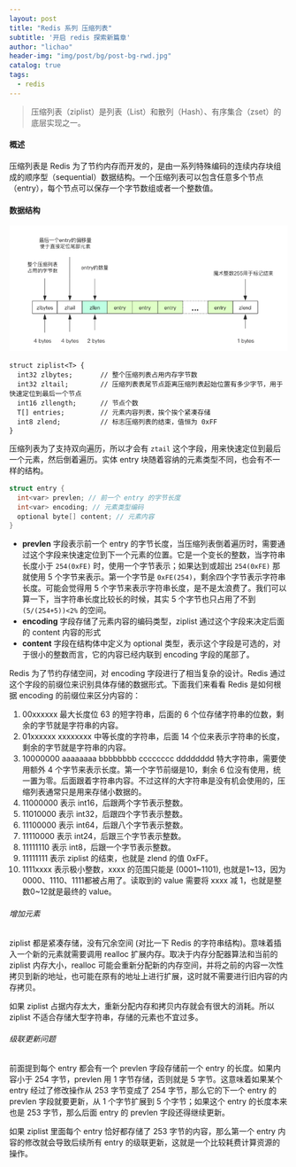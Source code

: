 ```yaml
---
layout: post
title: "Redis 系列 压缩列表"
subtitle: '开启 redis 探索新篇章'
author: "lichao"
header-img: "img/post/bg/post-bg-rwd.jpg"
catalog: true
tags:
  - redis 
---
```


> 压缩列表（ziplist）是列表（List）和散列（Hash）、有序集合（zset）的底层实现之一。

#### 概述
压缩列表是 Redis 为了节约内存而开发的，是由一系列特殊编码的连续内存块组成的顺序型（sequential）数据结构。一个压缩列表可以包含任意多个节点（entry），每个节点可以保存一个字节数组或者一个整数值。

#### 数据结构
![压缩列表存储结构示意图](/img/redis/ziplist.png)
```
struct ziplist<T> {
  int32 zlbytes;       // 整个压缩列表占用内存字节数
  int32 zltail;        // 压缩列表表尾节点距离压缩列表起始位置有多少字节，用于快速定位到最后一个节点
  int16 zllength;      // 节点个数
  T[] entries;         // 元素内容列表，挨个挨个紧凑存储
  int8 zlend;          // 标志压缩列表的结束，值恒为 0xFF
}
```
压缩列表为了支持双向遍历，所以才会有 ```ztail``` 这个字段，用来快速定位到最后一个元素，然后倒着遍历。实体 entry 块随着容纳的元素类型不同，也会有不一样的结构。
```c
struct entry {
  int<var> prevlen; // 前一个 entry 的字节长度
  int<var> encoding; // 元素类型编码
  optional byte[] content; // 元素内容
}
```
* **prevlen** 字段表示前一个 entry 的字节长度，当压缩列表倒着遍历时，需要通过这个字段来快速定位到下一个元素的位置。它是一个变长的整数，当字符串长度小于 ```254(0xFE)``` 时，使用一个字节表示；如果达到或超出 ```254(0xFE)``` 那就使用 5 个字节来表示。第一个字节是 ```0xFE(254)```，剩余四个字节表示字符串长度。可能会觉得用 5 个字节来表示字符串长度，是不是太浪费了。我们可以算一下，当字符串长度比较长的时候，其实 5 个字节也只占用了不到 ```(5/(254+5))<2%``` 的空间。
* **encoding** 字段存储了元素内容的编码类型，ziplist 通过这个字段来决定后面的 content 内容的形式
* **content** 字段在结构体中定义为 optional 类型，表示这个字段是可选的，对于很小的整数而言，它的内容已经内联到 encoding 字段的尾部了。

Redis 为了节约存储空间，对 encoding 字段进行了相当复杂的设计。Redis 通过这个字段的前缀位来识别具体存储的数据形式。下面我们来看看 Redis 是如何根据 encoding 的前缀位来区分内容的：
1. 00xxxxxx 最大长度位 63 的短字符串，后面的 6 个位存储字符串的位数，剩余的字节就是字符串的内容。
2. 01xxxxxx xxxxxxxx 中等长度的字符串，后面 14 个位来表示字符串的长度，剩余的字节就是字符串的内容。
3. 10000000 aaaaaaaa bbbbbbbb cccccccc dddddddd 特大字符串，需要使用额外 4 个字节来表示长度。第一个字节前缀是10，剩余 6 位没有使用，统一置为零。后面跟着字符串内容。不过这样的大字符串是没有机会使用的，压缩列表通常只是用来存储小数据的。
4. 11000000 表示 int16，后跟两个字节表示整数。
5. 11010000 表示 int32，后跟四个字节表示整数。
6. 11100000 表示 int64，后跟八个字节表示整数。
7. 11110000 表示 int24，后跟三个字节表示整数。
8. 11111110 表示 int8，后跟一个字节表示整数。
9. 11111111 表示 ziplist 的结束，也就是 zlend 的值 0xFF。
10. 1111xxxx 表示极小整数，xxxx 的范围只能是 (0001~1101), 也就是1~13，因为0000、1110、1111都被占用了。读取到的 value 需要将 xxxx 减 1，也就是整数0~12就是最终的 value。

###### 增加元素
ziplist 都是紧凑存储，没有冗余空间 (对比一下 Redis 的字符串结构)。意味着插入一个新的元素就需要调用 realloc 扩展内存。取决于内存分配器算法和当前的 ziplist 内存大小，realloc 可能会重新分配新的内存空间，并将之前的内容一次性拷贝到新的地址，也可能在原有的地址上进行扩展，这时就不需要进行旧内容的内存拷贝。

如果 ziplist 占据内存太大，重新分配内存和拷贝内存就会有很大的消耗。所以 ziplist 不适合存储大型字符串，存储的元素也不宜过多。

###### 级联更新问题

前面提到每个 entry 都会有一个 prevlen 字段存储前一个 entry 的长度。如果内容小于 254 字节，prevlen 用 1 字节存储，否则就是 5 字节。这意味着如果某个 entry 经过了修改操作从 253 字节变成了 254 字节，那么它的下一个 entry 的 prevlen 字段就要更新，从 1 个字节扩展到 5 个字节；如果这个 entry 的长度本来也是 253 字节，那么后面 entry 的 prevlen 字段还得继续更新。

如果 ziplist 里面每个 entry 恰好都存储了 253 字节的内容，那么第一个 entry 内容的修改就会导致后续所有 entry 的级联更新，这就是一个比较耗费计算资源的操作。